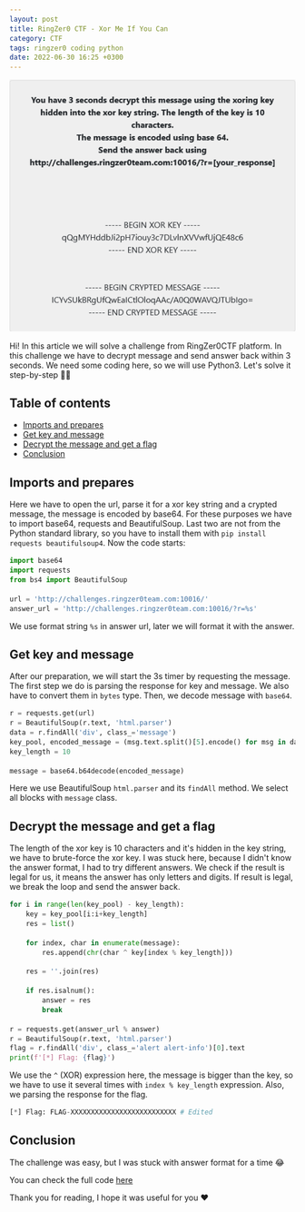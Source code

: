 ```yaml
---
layout: post
title: RingZer0 CTF - Xor Me If You Can
category: CTF
tags: ringzer0 coding python
date: 2022-06-30 16:25 +0300
---
```


![Challenge banner](/assets/ringzer0/coding_challenges/xor_me_if_you_can.png)

Hi! In this article we will solve a challenge from RingZer0CTF platform. In this challenge we have to decrypt message and send answer back within 3 seconds. We need some coding here, so we will use Python3. Let's solve it step-by-step 👨‍💻

## Table of contents

- [Imports and prepares](#imports-and-prepares)
- [Get key and message](#get-key-and-message)
- [Decrypt the message and get a flag](#decrypt-the-message-and-get-a-flag)
- [Conclusion](#conclusion)

## Imports and prepares 

Here we have to open the url, parse it for a xor key string and a crypted message, the message is encoded by base64. For these purposes we have to import base64, requests and BeautifulSoup. Last two are not from the Python standard library, so you have to install them with `pip install requests beautifulsoup4`. Now the code starts:

```python
import base64
import requests
from bs4 import BeautifulSoup

url = 'http://challenges.ringzer0team.com:10016/'
answer_url = 'http://challenges.ringzer0team.com:10016/?r=%s'
```

We use format string `%s` in answer url, later we will format it with the answer.

## Get key and message

After our preparation, we will start the 3s timer by requesting the message. The first step we do is parsing the response for key and message. We also have to convert them in `bytes` type. Then, we decode message with `base64`.

```python
r = requests.get(url)
r = BeautifulSoup(r.text, 'html.parser')
data = r.findAll('div', class_='message')
key_pool, encoded_message = (msg.text.split()[5].encode() for msg in data)
key_length = 10

message = base64.b64decode(encoded_message)
```

Here we use BeautifulSoup `html.parser` and its `findAll` method. We select all blocks with `message` class.

## Decrypt the message and get a flag

The length of the xor key is 10 characters and it's hidden in the key string, we have to brute-force the xor key.  I was stuck here, because I didn't know the answer format, I had to try different answers. We check if the result is legal for us, it means the answer has only letters and digits. If result is legal, we break the loop and send the answer back.

```python
for i in range(len(key_pool) - key_length):
    key = key_pool[i:i+key_length]
    res = list()

    for index, char in enumerate(message):
        res.append(chr(char ^ key[index % key_length]))

    res = ''.join(res)

    if res.isalnum():
        answer = res
        break
    
r = requests.get(answer_url % answer)
r = BeautifulSoup(r.text, 'html.parser')
flag = r.findAll('div', class_='alert alert-info')[0].text
print(f'[*] Flag: {flag}')
```

We use the `^` (XOR) expression here, the message is bigger than the key, so we have to use it several times with `index % key_length` expression. Also, we parsing the response for the flag.

```python
[*] Flag: FLAG-XXXXXXXXXXXXXXXXXXXXXXXXXX # Edited
```

## Conclusion

The challenge was easy, but I was stuck with answer format for a time 😂

You can check the full code [here](https://github.com/vflame6/ringzer0ctf-challenges/blob/main/Coding%20Challenges/xor_me_if_you_can.py)

Thank you for reading, I hope it was useful for you ❤️
